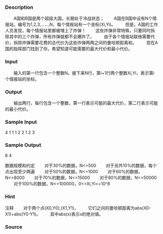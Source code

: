 
### Description

　　A国和B国是两个超级大国，长期处于冷战状态；
　　A国在B国中设有N个情报站，编号为1,2,3,……,N，每个情报站有一个坐标(Xi,Yi)。
　　但是，A国的工作人员发现，每个情报站里都被埋上了炸弹！
　　这些炸弹非常特殊，只要同时拆除其中的三个炸弹，所有炸弹就都不会爆炸了。
　　由于各个情报站联络需要代价，拆除炸弹需要花费的总代价为这些炸弹两两之间的曼哈顿距离和。
　　现在A国的指挥部门找到了你，希望知道可能需要的最大代价和最小代价。



### Input

　　输入的第一行包含一个整数N。接下来N行，第i+1行两个整数Xi,Yi，表示第i个情报站的坐标。


### Output
　　输出两行，每行包含一个整数，第一行表示可能的最大代价，第二行表示可能的最小代价。

### Sample Input
4
1 1
1 2
2 1
2 3


### Sample Output
6
4

数据规模和约定
　　对于30%的数据，N<=500
　　对于另外10%的数据，每个点出现至少两遍
　　对于50%的数据，N<=1000
　　对于60%的数据，N<=8000
　　对于70%的数据，N<=15000
　　对于80%的数据，N<=50000
　　对于100%的数据，N<=100000，0<=Xi,Yi<=10^8


### Hint
注释
　　对于两个点(X0,Y0),(X1,Y1)，
　　它们之间的曼哈顿距离为abs(X0-X1)+abs(Y0-Y1)。
　　其中abs(x)表示x的绝对值。

### Source
